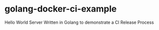 # golang-docker-ci-example
Hello World Server Written in Golang to demonstrate  a CI Release Process
